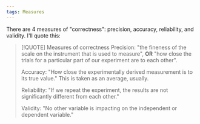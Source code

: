 ```yaml
---
tags: Measures 
---
```


There are 4 measures of "correctness": precision, accuracy, reliability, and validity. I'll quote this:

> [!QUOTE] Measures of correctness
> Precision: "the fineness of the scale on the instrument that is used to measure", **OR** "how close the trials for a particular part of our experiment are to each other". 
> 
> Accuracy: "How close the experimentally derived measurement is to its true value." This is taken as an average, usually.
> 
> Reliability: "If we repeat the experiment, the results are not significantly different from each other."
> 
> Validity: "No other variable is impacting on the independent or dependent variable."